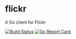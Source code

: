 # flickr
A Go client for Flickr

[![Build Status](https://travis-ci.org/squat/flickr.svg?branch=master)](https://travis-ci.org/squat/flickr) [![Go Report Card](https://goreportcard.com/badge/github.com/squat/flickr)](https://goreportcard.com/report/github.com/squat/flickr)
